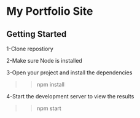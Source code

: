 # My Portfolio Site

## Getting Started
1-Clone repostiory

2-Make sure Node is installed

3-Open your project and install the dependencies
>>npm install

4-Start the development server to view the results
>>npm start
